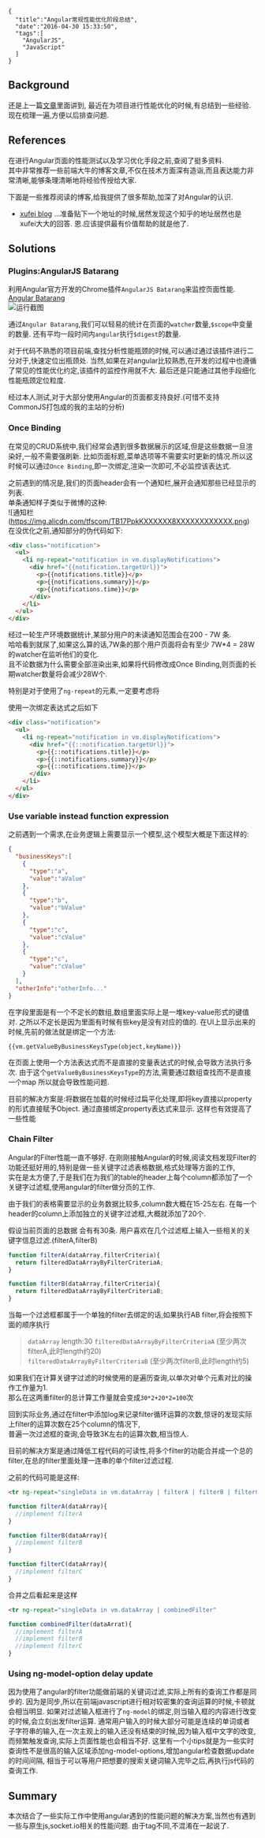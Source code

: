 ```metadata
{
  "title":"Angular常规性能优化阶段总结",
  "date":"2016-04-30 15:33:50",
  "tags":[
    "AngularJS",
    "JavaScript"
  ]
}
```

## Background
还是上一篇[文章](http://aquariuslt.com/#/post/2016/04/26/what-i-have-done-these-days)里面讲到,
最近在为项目进行性能优化的时候,有总结到一些经验.  
现在梳理一遍,方便以后排查问题.  

## References
在进行Angular页面的性能测试以及学习优化手段之前,查阅了挺多资料.  
其中非常推荐一些前端大牛的博客文章,不仅在技术方面深有造诣,而且表达能力非常清晰,能够条理清晰地将经验传授给大家.  

下面是一些推荐阅读的博客,给我提供了很多帮助,加深了对Angular的认识.  
- [xufei blog](https://github.com/xufei/blog/)
...准备贴下一个地址的时候,居然发现这个知乎的地址居然也是xufei大大的回答.
恩.应该提供最有价值帮助的就是他了.


## Solutions

### Plugins:AngularJS Batarang
利用Angular官方开发的Chrome插件`AngularJS Batarang`来监控页面性能.  
[Angular Batarang](https://chrome.google.com/webstore/detail/angularjs-batarang/ighdmehidhipcmcojjgiloacoafjmpfk)  
![运行截图](https://img.alicdn.com/tfscom/TB1OmxkKXXXXXXIXXXXXXXXXXXX.png)  

通过`Angular Batarang`,我们可以轻易的统计在页面的`watcher`数量,`$scope`中变量的数量.
还有平均一段时间内`angular`执行`$digest`的数量.

对于代码不熟悉的项目前端,查找分析性能瓶颈的时候,可以通过通过该插件进行二分对于,快速定位出瓶颈处.
当然,如果在对angular比较熟悉,在开发的过程中也遵循了常见的性能优化约定,该插件的监控作用就不大.
最后还是只能通过其他手段细化性能瓶颈定位粒度.

经过本人测试,对于大部分使用Angular的页面都支持良好.(可惜不支持CommonJS打包成的我的主站的分析)


### Once Binding
在常见的CRUD系统中,我们经常会遇到很多数据展示的区域,但是这些数据一旦渲染好,一般不需要强刷新.
比如页面标题,菜单选项等不需要实时更新的情况.所以这时候可以通过`Once Binding`,即一次绑定,渲染一次即可,不必监控该表达式.

之前遇到的情况是,我们的页面header会有一个通知栏,展开会通知那些已经显示的列表.  
单条通知样子类似于微博的这种:  
![通知栏(https://img.alicdn.com/tfscom/TB17PpkKXXXXXX8XXXXXXXXXXXX.png)
在没优化之前,通知部分的伪代码如下:
```html
<div class="notification">
  <ul>
    <li ng-repeat="notification in vm.displayNotifications">
      <div href="{{notification.targetUrl}}">
        <p>{{notifications.title}}</p>
        <p>{{notifications.summary}}</p>
        <p>{{notifications.time}}</p>
      </div>
    </li>
  </ul>
</div>
```
经过一轮生产环境数据统计,某部分用户的未读通知范围会在200 - 7W 条.  
哈哈看到就尿了,如果这么算的话,7W条的那个用户页面将会有至少 7W*4 = 28W的watcher在监听他们的变化.  
且不论数据为什么需要全部渲染出来,如果将代码修改成Once Binding,则页面的长期watcher数量将会减少28W个.

特别是对于使用了`ng-repeat`的元素,一定要考虑将

使用一次绑定表达式之后如下
```html
<div class="notification">
  <ul>
    <li ng-repeat="notification in vm.displayNotifications">
      <div href="{{::notification.targetUrl}}">
        <p>{{::notifications.title}}</p>
        <p>{{::notifications.summary}}</p>
        <p>{{::notifications.time}}</p>
      </div>
    </li>
  </ul>
</div>
```

### Use variable instead function expression
之前遇到一个需求,在业务逻辑上需要显示一个模型,这个模型大概是下面这样的:

```json
{
  "businessKeys":[
    {
      "type":"a",
      "value":"aValue"
    },
    {
      "type":"b",
      "value":"bValue"
    },
    {
      "type":"c",
      "value":"cValue"
    },
    {
      "type":"c",
      "value":"cValue"
    }
  ],
  "otherInfo":"otherInfo..."
}
```
在字段里面是有一个不定长的数组,数组里面实际上是一堆key-value形式的键值对.
之所以不定长是因为里面有时候有些key是没有对应的值的.
在UI上显示出来的时候,先前的做法就是绑定一个方法:
```
{{vm.getValueByBusinessKeysType(object,keyName)}}
```
在页面上使用一个方法表达式而不是直接的变量表达式的时候,会导致方法执行多次.
由于这个`getValueByBusinessKeysType`的方法,需要通过数组查找而不是直接一个map
所以就会导致性能问题.

目前的解决方案是:将数据在加载的时候经过扁平化处理,即将key直接以property的形式直接赋予Object.
通过直接绑定property表达式来显示.
这样也有效提高了一些性能

### Chain Filter
Angular的Filter性能一直不够好.
在刚刚接触Angular的时候,阅读文档发现Filter的功能还挺好用的,特别是做一些关键字过滤表格数据,格式处理等方面的工作,  
实在是太方便了,于是我们在为我们的table的header上每个column都添加了一个关键字过滤框,使用angular的filter做分页的工作.  

由于我们的表格需要显示的业务数据比较多,column数大概在15-25左右.
在每一个header的column上添加独立的关键字过滤框,大概就添加了20个.


假设当前页面的总数据 会有有30条.
用户喜欢在几个过滤框上输入一些相关的关键字信息过滤.(filterA,filterB)
```js
function filterA(dataArray,filterCriteria){
  return filteredDataArrayByFilterCriteriaA;
}

function filterB(dataArray,filterCriteria){
  return filteredDataArrayByFilterCriteriaB;
}
```
当每一个过滤框都属于一个单独的filter去绑定的话,如果执行AB filter,将会按照下面的顺序执行

> `dataArray` length:30
> `filteredDataArrayByFilterCriteriaA`  (至少两次filterA,此时length约20)  
> `filteredDataArrayByFilterCriteriaB`  (至少两次filterB,此时length约5)

如果我们在计算关键字过滤的时候使用的是遍历查询,以单次对单个元素对比的操作工作量为1.  
那么在这两重filter的总计算工作量就会变成`30*2+20*2=100`次

回到实际业务,通过在filter中添加log来记录filter循环运算的次数,惊讶的发现实际上filter的运算次数在25个column的情况下,  
普遍一次过滤框的查询,会导致3K左右的运算次数,相当惊人.


目前的解决方案是通过降低工程代码的可读性,将多个filter的功能合并成一个总的filter,在总的filter里面处理一连串的单个filter过滤过程.

之前的代码可能是这样:
```html
<tr ng-repeat="singleData in vm.dataArray | filterA | filterB | filterC ..... | filterZ"></tr>
```
```js
function filterA(dataArray){
  //implement filterA
}

function filterB(dataArray){
  //implement filterB
}

function filterC(dataArray){
  //implement filterC
}
```

合并之后看起来是这样
```html
<tr ng-repeat="singleData in vm.dataArray | combinedFilter" 
```
```js
function combinedFilter(dataArrat){
  //implement filterA
  //implement filterB
  //implement filterC
}
```

### Using ng-model-option delay update
因为使用了angular的filter功能做前端的关键词过滤,实际上所有的查询工作都是同步的.
因为是同步,所以在前端javascript进行相对较密集的查询运算的时候,卡顿就会相当明显.
如果对过滤输入框进行了`ng-model`的绑定,则当输入框的内容进行改变的时候,会立刻出发filter运算.
通常用户输入的时候大部分可能是连续的单词或者子字符串的输入,在一次主观上的输入还没有结束的时候,因为输入框中文字的改变,  
而频繁触发查询,实际上页面性能也会相当不好.
这里有一个小tips就是为一些实时查询性不是很高的输入区域添加ng-model-options,增加angular检查数据update的时间间隔,
相当于可以等用户把想要的搜索关键词输入完毕之后,再执行js代码的查询工作.

## Summary
本次结合了一些实际工作中使用angular遇到的性能问题的解决方案,当然也有遇到一些与原生js,socket.io相关的性能问题.
由于tag不同,不混淆在一起说了.

